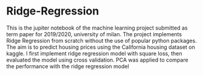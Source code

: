 # Ridge-Regression
This is the jupiter notebook of the machine learning project submitted as term paper for 2019/2020, university of milan.
The project implements Ridge Regression from scratch without the use of popular python packages.
The aim is to predict housing prices using the California housing dataset on kaggle. I first implement ridge regression model with square loss, then evaluated the model using cross validation. PCA was applied to compare the performance with the ridge regression model
